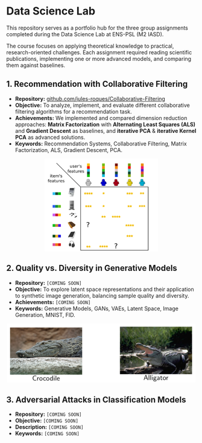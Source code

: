 # Data Science Lab

This repository serves as a portfolio hub for the three group assignments completed during the Data Science Lab at ENS-PSL (M2 IASD).

The course focuses on applying theoretical knowledge to practical, research-oriented challenges. Each assignment required reading scientific publications, implementing one or more advanced models, and comparing them against baselines.

## 1. Recommendation with Collaborative Filtering

* **Repository:** [github.com/jules-roques/Collaborative-Filtering](https://github.com/jules-roques/Collaborative-Filtering)
* **Objective:** To analyze, implement, and evaluate different collaborative filtering algorithms for a recommendation task.
* **Achievements:** We implemented and compared dimension reduction approaches: **Matrix Factorization** with **Alternating Least Squares (ALS)** and **Gradient Descent** as baselines, and **iterative PCA** & **iterative Kernel PCA** as advanced solutions.
* **Keywords:** Recommendation Systems, Collaborative Filtering, Matrix Factorization, ALS, Gradient Descent, PCA.

<p align="center"><img src="images/ratings_matrix.png" alt="Ratings" title="Ratings Matrix" width="300"/></p>

## 2. Quality vs. Diversity in Generative Models

* **Repository:** `[COMING SOON]`
* **Objective:** To explore latent space representations and their application to synthetic image generation, balancing sample quality and diversity.
* **Achievements:** `[COMING SOON]`
* **Keywords:** Generative Models, GANs, VAEs, Latent Space, Image Generation, MNIST, FID.

<p align="center"><img src="images/crocodile_vs_aligator.png" alt="Ratings" title="Ratings Matrix" width="500"/></p>

## 3. Adversarial Attacks in Classification Models

* **Repository:** `[COMING SOON]`
* **Objective:** `[COMING SOON]`
* **Description:** `[COMING SOON]`
* **Keywords:** `[COMING SOON]`
